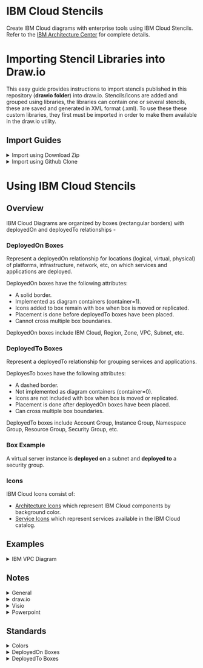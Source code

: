 # IBM Cloud Stencils

Create IBM Cloud diagrams with enterprise tools using IBM Cloud Stencils.  
Refer to the [IBM Architecture Center](https://www.ibm.com/cloud/garage/architectures/edit) for complete details.

# Importing Stencil Libraries into Draw.io

This easy guide provides instructions to import stencils published in this repository (**drawio folder**) into draw.io.
Stencils/icons are added and grouped using libraries, the libraries can contain one or several stencils, these are saved and generated in XML format (.xml). To use these these custom libraries, they first must be imported in order to make them available in the draw.io utility. 

## Import Guides

<details><summary>Import using Download Zip</summary>
<p>

- To download all contents of the repository, navigate to the main [page](README.md), click the **Clone or download** button and then select **Download ZIP**.

- Go to your downloads directory and extract the ZIP file contents and access the folder called **drawio**, it should be located in the following path:

`YourDownloadsDirectory/ibm-cloud-stencils-master/drawio`

- Confirm XML file(s) you wish to import are visible inside the the drawio folder in your downloads directory:

![](/images/ConfirmXMLfiles.png)

- Open the desktop [Draw.io application](https://github.com/jgraph/drawio-desktop/releases) in your computer or open [draw.io](https://www.draw.io/) in your browser.

- Select **Create New Diagram**, then click **Create**.

- Click on **File > Open Library**, browse your drawio folder in your downloads directory and select the XML file, then click on **Open**. Repeat for every additional XML file you wish to import.

- Confirm library or libraries are visible in the left panel:

![](images/ImportedLibraries.png)

</p>
</details>


<details><summary>Import using Github Clone</summary>
<p>

### Prerequistes

- A [GitHub.com account](https://github.com/).
- Git [CLI](https://gist.github.com/derhuerst/1b15ff4652a867391f03) or [GitHub Desktop](https://desktop.github.com/).
- An [SSH Key associated](https://help.github.com/en/githubauthenticating-to-github/adding-a-new-ssh-key-to-your-github-account) to the github.com account.
 
### Instructions

- Sign into [github](https://github.com/login?return_to=%2Fibm-cloud-architecture%2Fibm-cloud-stencils).
- While in the main [page](https://github.com/ibm-cloud-architecture/ibm-cloud-stencils), click the **Clone or download** button, select on **Use SSH** if not already selected (**Use HTTPS** will be displayed) and then copy the link using the copy symbol:

![](images/UseSSH.png)

- CD to directory where you wish to clone this repository.

- Clone the repository using **git clone** syntax using the previously copied ssh link:

```
$ git clone git@github.com:ibm-cloud-architecture/ibm-cloud-stencils.git
Cloning into 'ibm-cloud-stencils'...
Enter passphrase for key '/Users/youruserid/.ssh/id_rsa': 
```
- Enter the passphrase of your SSH key.

- Confirm repository was successfully cloned, the CLI should display something like this:

```
remote: Enumerating objects: 58893, done.
remote: Total 58893 (delta 0), reused 0 (delta 0), pack-reused 58893
Receiving objects: 100% (58893/58893), 185.09 MiB | 5.01 MiB/s, done.
Resolving deltas: 100% (18944/18944), done.
$ 
```
- Optionally use GitHub Desktop to Clone. In the main [page](https://github.com/ibm-cloud-architecture/ibm-cloud-stencils), click the **Clone or download** button, select on **Open in Desktop**, wait for the prompt and select/confirm launching the link using GitHub Desktop application. Confirm directory where repository will be cloned:

  ![](images/CloningUsingGHD.png)

  Click on **Clone** and wait for process to complete.

- Open the desktop [Draw.io application](https://github.com/jgraph/drawio-desktop/releases) in your computer or open [draw.io](https://www.draw.io/) in your browser.

- Select **Create New Diagram**, then click **Create**.

- Click on **File > Open Library**, browse your drawio folder in your cloned/local  directory and select the XML file, then click on **Open**. Repeat for every additional XML file you wish to import.

- Confirm library or libraries are visible in the left panel:

![](images/ImportedLibraries.png)

</p>
</details>

# Using IBM Cloud Stencils

## Overview

IBM Cloud Diagrams are organized by boxes (rectangular borders) with deployedOn and deployedTo relationships -

### DeployedOn Boxes

Represent a deployedOn relationship for locations (logical, virtual, physical) of platforms, infrastructure, network, etc, on which services and applications are deployed.

DeployedOn boxes have the following attributes:

- A solid border.
- Implemented as diagram containers (container=1).
- Icons added to box remain with box when box is moved or replicated.
- Placement is done before deployedTo boxes have been placed.
- Cannot cross multiple box boundaries.

DeployedOn boxes include IBM Cloud, Region, Zone, VPC, Subnet, etc.

### DeployedTo Boxes

Represent a deployedTo relationship for grouping services and applications.

DeployesTo boxes have the following attributes:  
	
- A dashed border.
- Not implemented as diagram containers (container=0).
- Icons are not included with box when box is moved or replicated.
- Placement is done after deployedOn boxes have been placed.
- Can cross multiple box boundaries.

DeployedTo boxes include Account Group, Instance Group, Namespace Group, Resource Group, Security Group, etc.

### Box Example

A virtual server instance is **deployed on** a subnet and **deployed to** a security group. 

### Icons

IBM Cloud Icons consist of:
- [Architecture Icons](https://www.ibm.com/cloud/architecture/architectures/edit) which represent IBM Cloud components by background color.
- [Service Icons](https://l2fprod.github.io/myarchitecture/) which represent services available in the IBM Cloud catalog.

## Examples

<details><summary>IBM VPC Diagram</summary>
<img src="/images/ibm_vpc_architecture_drawio.png">
</details>

## Notes

<details><summary>General</summary>
<p>

1. Floating IP icon is an arrow with a closed circle that represents a NIC pointing outwards from an instance. 

2. IBM VPC has a single subnet type Subnet where Subnet:ACL denotes a Subnet with an associated ACL which can be customized such as SubnetName:ACLName, SubnetCIDR:ACLName, split to 2 lines, etc.

3. Diagram containers if available in a tool (draw.io and Visio) are used as mentioned in the Overview.

4. To migrate existing boxes and groups to latest if desired, apply styles from new boxes and groups to existing diagram.  For draw.io, updating styles in existing boxes that are not yet containers won't make existing contents of a box part of the container.

</p>
</details>

<details><summary>draw.io</summary>
<p>

**NOTE: For IBM internal designs/diagrams, you must use the desktop application (2.) to create or edit a diagram. The draw.io/diagrams.net web application (1.) is only approved for public designs that contain no forward-looking material**

1. To use the IBM Stencils on draw.io in your browser: https://draw.io/?libs=ibm

2. To use the IBM Stencils on the [draw.io desktop application](https://github.com/jgraph/drawio-desktop/releases) do the following:

   1. Open application and click on "+ More Shapes" in the bottom left panel.
   2. Scroll down to the "Networking" section and check "IBM".
   3. Click "Apply" to finish.

   IBM Stencils should now be available in the embedded categories in the left panel.

3. Folders for draw.io on this github are used for changes not on draw.io and are subject to change.

4. When adding icons to diagrams the default background color for text should be transparent but instead may be white.  *See open issue #1 and #2.*

5. When exporting diagrams to svg ensure that icons are included (check Embed Image) if using svg offline and ensure white space is minimal (select entire diagram then check Selection Only and Crop) if embedding in a document.

Open Issues:

1. Issue #620 where setting the icon text background to transparent doesn't work.<br/>Status: Open.  This issue happens if labelBackgroundColor=none is before the image; statement in icon style, so place the labelBackgroundColor=none to anywhere after the image; statement.<br/>

2. Issue #839 to move labelBackgroundColor=none to after image; statement for IBM icons.<br/>
Status: Open.

Fixed Issues:

1. Issue #724 where icons dropped onto container in FF would not stay in container when container is moved.

2. Issue #723 where overlaying a box across other boxes may cause underlying boxes to expand and have to be resized such as when placing a security group box across multiple subnet boxes.  This scenario is working as designed so draw.io added a new property "expand" to swimlanes for our boxes.  The current behavior is the default with expand=1 and our boxes are set to expand=0.

3. Issue #748 to set container=0 for deployedTo boxes as mentioned in Overview.

</p>
</details>

<details><summary>Visio</summary>
<p>

1. Boxes are implemented as containers.

2. Box tags are currently separate and can optionally be placed on upper left corner of boxes.

</p>
</details>

<details><summary>Powerpoint</summary>
<p>

1. Refer to all-ibm-cloud-architecture-icons-October2019-WithVPCUpdatesFebruary2020.pptx on this github.

</p>
</details>

## Standards

<details><summary>Colors</summary>

| Style | Hex Color | RGB Color |
| :--- | :--- | :--- |
| Text (Helvetica 12 pt) | #000000 | 0,0,0 |
| Connectors (1 pt and 2 pt) | #000000 | 0,0,0 |
| Blue Borders | #4376BB | 67,120,187 |
| Light Blue Fill | #CDEBF9 | 80,92,98 |
| Green Borders | #00882B | 0,136,43 |
| Light Green Fill | #E6F0E2 | 230,240,226 |
| Grey Borders | #919191 | 145,145,145 |
| Light Grey Fill | #E0E0E0 | 224,224,224 |
| Purple Borders | #B99ACD | 185,154,205 |
| Light Purple Fill | #F0E8FF | 245,232,255 |
| Red Borders | #FF0000 | 255,0,0 |
| Gold Borders | #C4982E | 196,152,46 |

</details>

<details><summary>DeployedOn Boxes</summary>

| Name | Icon | Icon Name | Style | Width | Type |
| :--- | :--- | :--- | :--- | ---: | :--- |
| IBM Cloud | <img src="/images/CloudTag.png" width=25 /> | CloudTag | Solid Blue Border | 3 pt | Container | 
| VPC | <img src="/images/VPCTag.png" width=25 /> | VPCTag | Solid Blue Border | 2 pt | Container |
| Region | <img src="/images/RegionTag.png" width=25 /> | RegionTag | Solid Grey Border | 2 pt | Container |
| Zone | <img src="/images/ZoneTag.png" width=25 /> | ZoneTag | Solid Grey Border<br/>Light Grey Fill | 1 pt | Container |
| Subnet | <img src="/images/SubnetACLTag.png" width=25 /> | SubnetTag | Solid Green Border<br>Light Green Fill | 1 pt | Container |
| Bare Metal Server | <img src="/images/BareMetalServerTag.png" width=25 /> |BareServerTag |  Solid Green Border | 2 pt | Container |
| Virtual Server | <img src="/images/VirtualServerTag.png" width=25 /> | VirtualServerTag |  Solid Green Border| 2 pt | Container |
| Classic Infrastructure | <img src="/images/ClassicTag.png" width=25 /> | ClassicTag | Solid Blue Border | 2 pt | Container | 
| Public Network | <img src="/images/PublicTag.png" width=25 /> | PublicTag | Solid Blue Border | 3 pt | Container | 
| Enterprise Network | <img src="/images/EnterpriseTag.png" width=25> | EnterpriseTag | Solid Blue Border | 3 pt | Container | 
| Cloud Services | <img src="/images/ServicesTag.png" width=25> | CloudServiceTag | Solid Blue Border | 1 pt | Container |
| Cloud Foundry | <img src="/images/FoundryTag.png" width=25> | FoundryTag | Solid Blue Border | 2 pt | Container |
| IBM Kubernetes Cluster | <img src="/images/KubeClusterTag.png" width=25> | KubeTag |  Solid Blue Border | 2 pt | Container |
| General Kubernetes Cluster | <img src="/images/GeneralClusterTag.png" width=25> | GeneralKubeTag | Solid Blue Border | 2 pt | Container |
| OpenShift Cluster | <img src="/images/OpenShiftClusterTag.png" width=25> | OpenShiftTag |  Solid Blue Border | 2 pt | Container |
| Kubernetes Service | <img src="/images/KubeServiceTag.png" width=25> | KubeServiceTag | Solid Blue Border | 2 pt | Container |
| Kubernetes Replica Set | <img src="/images/KubeRSTag.png" width=25> | KubeReplicaTag | Solid Blue Border<br/>Light Blue Fill | 2 pt | Container |
| Kubernetes Pod | <img src="/images/KubePodTag.png" width=25> | KubePodTag | Solid Purple Border<br/>Light Purple Fill | 2 pt | Container |

</details>

<details><summary>DeployedTo Boxes</summary>

| Name | Icon | Icon Name | Style | Width | Type |
| :--- | :--- | :--- | :--- | ---: | :--- |
| Kubernetes Namespace Group | <img src="/images/NamespaceGroupTag.png" width=25> | KubeGroupTag | Dashed Blue Border | 2 pt | Non-container |
| Account Group | <img src="/images/AccountGroupTag.png" width=25> | AccountGroupTag | Dashed Gold Border | 2 pt | Non-container |
| Instance Group | <img src="/images/InstanceGroupTag.png" width=25> | InstanceGroupTag | Dashed Green Border | 2 pt | Non-container |
| Resource Group | <img src="/images/ResourceGroupTag.png" width=25> | ResourceGroupTag | Dashed Grey Border | 2 pt | Non-container |
| Security Group | <img src="/images/SecurityGroupTag.png" width=25> | SecurityGroupTag | Dashed Red Border | 2 pt | Non-container |

</details>
